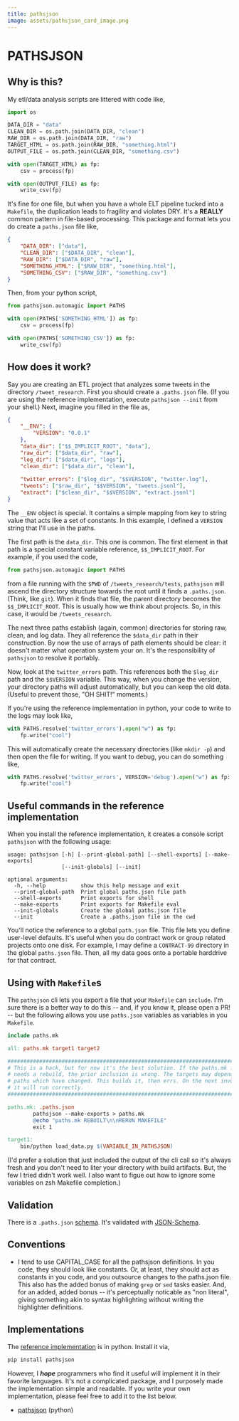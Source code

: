 ```yaml
---
title: pathsjson
image: assets/pathsjson_card_image.png
---
```


# PATHSJSON

## Why is this?

My etl/data analysis scripts are littered with code like,

```python
import os

DATA_DIR = "data"
CLEAN_DIR = os.path.join(DATA_DIR, "clean")
RAW_DIR = os.path.join(DATA_DIR, "raw")
TARGET_HTML = os.path.join(RAW_DIR, "something.html")
OUTPUT_FILE = os.path.join(CLEAN_DIR, "something.csv")

with open(TARGET_HTML) as fp:
    csv = process(fp)

with open(OUTPUT_FILE) as fp:
    write_csv(fp)
```

It's fine for one file, but when you have a whole ELT pipeline tucked
into a `Makefile`, the duplication leads to fragility and violates DRY.
It's a **REALLY** common pattern in file-based processing. This package
and format lets you do create a `paths.json` file like,

```json
{
    "DATA_DIR": ["data"],
    "CLEAN_DIR": ["$DATA_DIR", "clean"],
    "RAW_DIR": ["$DATA_DIR", "raw"],
    "SOMETHING_HTML": ["$RAW_DIR", "something.html"],
    "SOMETHING_CSV": ["$RAW_DIR", "something.csv"]
}
```

Then, from your python script,

```python
from pathsjson.automagic import PATHS

with open(PATHS['SOMETHING_HTML']) as fp:
    csv = process(fp)

with open(PATHS['SOMETHING_CSV']) as fp:
    write_csv(fp)
```

## How does it work?

Say you are creating an ETL project that analyzes some tweets in the
directory `/tweet_research`. First you should create a `.paths.json` file. 
(If you are using the reference implementation, execute `pathsjson --init`
from your shell.) Next, imagine you filled in the file as,

```json
{
    "__ENV": {
        "VERSION": "0.0.1"
    },
    "data_dir": ["$$_IMPLICIT_ROOT", "data"],
    "raw_dir": ["$data_dir", "raw"],
    "log_dir": ["$data_dir", "logs"],
    "clean_dir": ["$data_dir", "clean"],
    
    "twitter_errors": ["$log_dir", "$$VERSION", "twitter.log"],
    "tweets": ["$raw_dir", "$$VERSION", "tweets.jsonl"],
    "extract": ["$clean_dir", "$$VERSION", "extract.jsonl"]
}
```

The `__ENV` object is special. It contains a simple mapping from key to 
string value that acts like a set of constants. In this example, I defined a 
`VERSION` string that I'll use in the paths.

The first path is the `data_dir`. This one is common. The first element in that path is a special constant variable reference, `$$_IMPLICIT_ROOT`. For example, if you used the code,

```python
from pathsjson.automagic import PATHS
```
from a file running with the `$PWD` of `/tweets_research/tests`, `pathsjson` will ascend the directory structure towards the root until it finds a `.paths.json`. (Think, like `git`). When it finds that file, the parent directory becomes the `$$_IMPLICIT_ROOT`. This is usually how we think about projects. So, in this case, it would be `/tweets_research`.

The next three paths establish (again, common) directories for storing raw, clean, and log data. They all reference the `$data_dir` path in their construction. By now the use of arrays of path elements should be clear: it doesn't matter what operation system your on. It's the responsibility of `pathsjson` to resolve it portably.

Now, look at the `twitter_errors` path. This references both the `$log_dir` path and the `$$VERSION` variable. This way, when you change the version, your directory paths will adjust automatically, but you can keep the old data. (Useful to prevent those, "OH SHIT!" moments.)

If you're using the reference implementation in python, your code to write to the logs may look like,

```python
with PATHS.resolve('twitter_errors').open("w") as fp:
    fp.write("cool")
```

This will automatically create the necessary directories (like `mkdir -p`) and then open the file for writing. If you want to debug, you can do something like, 

```python
with PATHS.resolve('twitter_errors', VERSION='debug').open("w") as fp:
    fp.write("cool")
```

## Useful commands in the reference implementation

When you install the reference implementation, it creates a console script 
`pathsjson` with the following usage:

```
usage: pathsjson [-h] [--print-global-path] [--shell-exports] [--make-exports]
                 [--init-globals] [--init]

optional arguments:
  -h, --help           show this help message and exit
  --print-global-path  Print global paths.json file path
  --shell-exports      Print exports for shell
  --make-exports       Print exports for Makefile eval
  --init-globals       Create the global paths.json file
  --init               Create a .paths.json file in the cwd
```

You'll notice the reference to a global `path.json` file. This file lets 
you define user-level defaults. It's useful when you do contract work or 
group related projects onto one disk. For example, I may define a 
`CONTRACT-99` directory in the global `paths.json` file. Then, all my 
data goes onto a portable harddrive for that contract. 

## Using with `Makefile`s

The `pathsjson` cli lets you export a file that your `Makefile` can `include`.
I'm sure there is a better way to do this -- and, if you know it, please 
open a PR! -- but the following allows you use `paths.json` variables as
variables in you `Makefile`.

```Makefile
include paths.mk

all: paths.mk target1 target2

###############################################################################
# This is a hack, but for now it's the best solution. If the paths.mk file
# needs a rebuild, the prior inclusion is wrong. The targets may depend on 
# paths which have changed. This builds it, then errs. On the next invocation, 
# it will run correctly.
###############################################################################

paths.mk: .paths.json
        pathsjson --make-exports > paths.mk
        @echo "paths.mk REBUILT\n\nRERUN MAKEFILE"
        exit 1

target1:
    bin/python load_data.py $(VARIABLE_IN_PATHSJSON)
```

(I'd prefer a solution that just included the output of the cli call so it's
always fresh and you don't need to liter your directory with build artifacts.
But, the few I tried didn't work well. I also want to figue out how to ignore
some variables on zsh Makefile completion.)

## Validation

There is a `.paths.json` 
[schema](http://pathsjson.falsifiable.com/schema.json#). 
It's validated with [JSON-Schema](http://json-schema.org/).

## Conventions

- I tend to use CAPITAL_CASE for all the pathsjson definitions. In you code, 
  they should look like constants. Or, at least, they should act as constants 
  in you code, and you outsource changes to the paths.json file. This also has 
  the added bonus of making `grep` or `sed` tasks easier. And, for an added,
  added bonus -- it's perceptually noticable as "non literal", giving 
  something akin to syntax highlighting without writing the highlighter
  definitions.

## Implementations

The [reference implementation](https://github.com/jbn/pathsjson) is in python.
Install it via, 

```sh
pip install pathsjson
```

However, I ***hope*** programmers who find it useful will implement it in 
their favorite languages. It's not a complicated package, and I purposely made
the implementation simple and readable. If you write your own implementation,
please feel free to add it to the list below.

- [pathsjson](https://github.com/jbn/pathsjson) (python)
